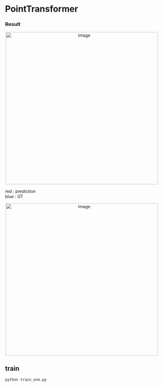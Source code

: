 # PointTransformer


### Result
<div style="text-align: center;">
    <img src="https://github.com/user-attachments/assets/c0a76884-a6b6-4212-b5cf-aeca6b16022b" alt="image" width="500"/>
</div>

red : prediction \
blue : GT

<div style="text-align: center;">
    <img src="https://github.com/user-attachments/assets/dc138420-9fe0-40a1-b383-05e2b004b7d8" alt="image" width="500"/>
</div>

## train
```bash
python train_one.py
```
